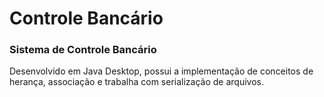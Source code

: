 # Controle Bancário
### Sistema de Controle Bancário

Desenvolvido em Java Desktop, possui a implementação de conceitos de herança, associação e trabalha com serialização de arquivos.


